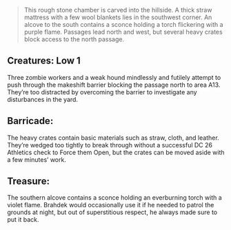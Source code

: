 >This rough stone chamber is carved into the hillside. A thick straw mattress with a few wool blankets lies in the southwest corner. An alcove to the south contains a sconce holding a torch flickering with a purple flame. Passages lead north and west, but several heavy crates block access to the north passage.

## Creatures: Low 1
Three zombie workers and a weak hound mindlessly and futilely attempt to push through the makeshift barrier blocking the passage north to area A13. They’re too distracted by overcoming the barrier to investigate any disturbances in the yard.
## Barricade:
The heavy crates contain basic materials such as straw, cloth, and leather. They’re wedged too tightly to break through without a successful DC 26 Athletics check to Force them Open, but the crates can be moved aside with a few minutes’ work. 

## Treasure:
The southern alcove contains a sconce holding an everburning torch with a violet flame. Brahdek would occasionally use it if he needed to patrol the grounds at night, but out of superstitious respect, he always made sure to put it back.
